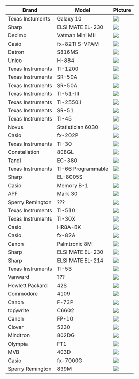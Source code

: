 | Brand | Model | Picture |
|-|-|-|
| Texas Instuments | Galaxy 10 | ![](thumbnails/IMG_20210925_203808.jpg)
| Sharp | ELSI MATE EL-230 | ![](thumbnails/IMG_20210925_204358.jpg)
| Decimo | Vatman Mini MII | ![](thumbnails/IMG_20210925_204828.jpg)
| Casio | fx-82TI S-VPAM | ![](thumbnails/IMG_20210925_205322.jpg)
| Detron | S816MS | ![](thumbnails/IMG_20210925_205817.jpg)
| Unico | H-884 | ![](thumbnails/IMG_20210925_210251.jpg)
| Texas Instruments | TI-1200 | ![](thumbnails/IMG_20210925_210946.jpg)
| Texas Instruments | SR-50A | ![](thumbnails/IMG_20210925_211712.jpg)
| Texas Instruments | SR-50A | ![](thumbnails/IMG_20210925_211947.jpg)
| Texas Instruments | TI-51-III | ![](thumbnails/IMG_20210925_212221.jpg)
| Texas Instruments | TI-2550II | ![](thumbnails/IMG_20210925_212340.jpg)
| Texas Instruments | SR-51 | ![](thumbnails/IMG_20210925_215618.jpg)
| Texas Instruments | TI-45 | ![](thumbnails/IMG_20210925_220024.jpg)
| Novus | Statistician 6030 | ![](thumbnails/IMG_20210925_221256.jpg)
| Casio | fx-202P | ![](thumbnails/IMG_20210925_221708.jpg)
| Texas Instruments | TI-30 | ![](thumbnails/IMG_20210925_222043.jpg)
| Constellation | 808GL | ![](thumbnails/IMG_20210925_222726.jpg)
| Tandi | EC-380 | ![](thumbnails/IMG_20210925_223105.jpg)
| Texas Instruments | TI-66 Programmable | ![](thumbnails/IMG_20210925_223423.jpg)
| Sharp | EL-8005S | ![](thumbnails/IMG_20210925_223907_1.jpg)
| Casio | Memory B-1 | ![](thumbnails/IMG_20210925_224109.jpg)
| APF | Mark 30 | ![](thumbnails/IMG_20210925_224630.jpg)
| Sperry Remington | ??? | ![](thumbnails/IMG_20210925_224849.jpg)
| Texas Instruments | TI-510 | ![](thumbnails/IMG_20210926_152202.jpg)
| Texas Instruments | TI-30X | ![](thumbnails/IMG_20210926_153402.jpg)
| Casio | HR8A-BK | ![](thumbnails/IMG_20210926_160352.jpg)
| Casio | fx-82A | ![](thumbnails/IMG_20210926_161333.jpg)
| Canon | Palmtronic 8M | ![](thumbnails/IMG_20210926_161725.jpg)
| Sharp | ELSI MATE EL-230 | ![](thumbnails/IMG_20210926_161936.jpg)
| Sharp | ELSI MATE EL-214 | ![](thumbnails/IMG_20210926_162459.jpg)
| Texas Instruments | TI-53 | ![](thumbnails/IMG_20210926_163012.jpg)
| Vanward | ??? | ![](thumbnails/IMG_20210926_163238.jpg)
| Hewlett Packard | 42S | ![](thumbnails/IMG_20210926_164108.jpg)
| Commodore | 4109 | ![](thumbnails/IMG_20210926_164641.jpg)
| Canon | F-73P | ![](thumbnails/IMG_20210926_164809.jpg)
| top\write | C6602 | ![](thumbnails/IMG_20210926_165407.jpg)
| Canon | FP-10 | ![](thumbnails/IMG_20210926_170553.jpg)
| Clover | 5230 | ![](thumbnails/IMG_20210926_170941.jpg)
| Mindtron | 802DG | ![](thumbnails/IMG_20210926_171126.jpg)
| Olympia | FT1 | ![](thumbnails/IMG_20210926_171556.jpg)
| MVB | 403D | ![](thumbnails/IMG_20210926_172551.jpg)
| Casio | fx-7000G | ![](thumbnails/IMG_20210926_174158.jpg)
| Sperry Remington | 839M | ![](thumbnails/IMG_20210926_174409.jpg)
